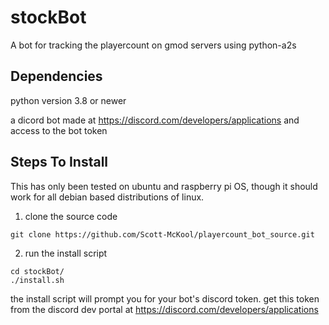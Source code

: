 # stockBot
A bot for tracking the playercount on gmod servers using python-a2s

## Dependencies
python version 3.8 or newer

a dicord bot made at https://discord.com/developers/applications and access to the bot token

## Steps To Install
This has only been tested on ubuntu and raspberry pi OS, though it should work for all debian based distributions of linux.
1. clone the source code
```
git clone https://github.com/Scott-McKool/playercount_bot_source.git
```
2. run the install script
```
cd stockBot/
./install.sh
```
the install script will prompt you for your bot's discord token. get this token from the discord dev portal at https://discord.com/developers/applications
